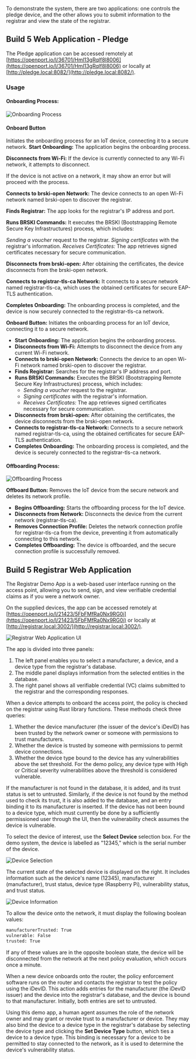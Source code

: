 To demonstrate the system, there are two applications: one controls the pledge device, and the other allows you to submit information to the registrar and view the state of the registrar.

## Build 5 Web Application - Pledge

The Pledge application can be accessed remotely at [https://openport.io/l/36701/Hml13gRqlf8l8006](https://openport.io/l/36701/Hml13gRqlf8l8006) or locally at [http://pledge.local:8082/](http://pledge.local:8082/).

### Usage

#### Onboarding Process:
![Onboarding Process](https://github.com/ionut-cmd/tmp_img_storage/blob/main/onboard.png?raw=true)
#### Onboard Button

Initiates the onboarding process for an IoT device, connecting it to a secure network.
**Start Onboarding:** The application begins the onboarding process.

**Disconnects from Wi-Fi:** If the device is currently connected to any Wi-Fi network, it attempts to disconnect.

If the device is not active on a network, it may show an error but will proceed with the process.

**Connects to brski-open Network:** The device connects to an open Wi-Fi network named brski-open to discover the registrar.

**Finds Registrar:** The app looks for the registrar's IP address and port.

**Runs BRSKI Commands:** It executes the BRSKI (Bootstrapping Remote Secure Key Infrastructures) process, which includes:

*Sending a voucher* request to the registrar.
*Signing certificates* with the registrar's information.
*Receives Certificates:* The app retrieves signed certificates necessary for secure communication.

**Disconnects from brski-open:** After obtaining the certificates, the device disconnects from the brski-open network.

**Connects to registrar-tls-ca Network:** It connects to a secure network named registrar-tls-ca, which uses the obtained certificates for secure EAP-TLS authentication.

**Completes Onboarding:** The onboarding process is completed, and the device is now securely connected to the registrar-tls-ca network.

**Onboard Button:** Initiates the onboarding process for an IoT device, connecting it to a secure network.

- **Start Onboarding:** The application begins the onboarding process.
- **Disconnects from Wi-Fi:** Attempts to disconnect the device from any current Wi-Fi network.
- **Connects to brski-open Network:** Connects the device to an open Wi-Fi network named brski-open to discover the registrar.
- **Finds Registrar:** Searches for the registrar's IP address and port.
- **Runs BRSKI Commands:** Executes the BRSKI (Bootstrapping Remote Secure Key Infrastructures) process, which includes:
  - *Sending a voucher* request to the registrar.
  - *Signing certificates* with the registrar's information.
  - *Receives Certificates:* The app retrieves signed certificates necessary for secure communication.
- **Disconnects from brski-open:** After obtaining the certificates, the device disconnects from the brski-open network.
- **Connects to registrar-tls-ca Network:** Connects to a secure network named registrar-tls-ca, using the obtained certificates for secure EAP-TLS authentication.
- **Completes Onboarding:** The onboarding process is completed, and the device is securely connected to the registrar-tls-ca network.

#### Offboarding Process:
![Offboarding Process](https://github.com/ionut-cmd/tmp_img_storage/blob/main/offboard.png?raw=true)

**Offboard Button:** Removes the IoT device from the secure network and deletes its network profile.

- **Begins Offboarding:** Starts the offboarding process for the IoT device.
- **Disconnects from Network:** Disconnects the device from the current network (registrar-tls-ca).
- **Removes Connection Profile:** Deletes the network connection profile for registrar-tls-ca from the device, preventing it from automatically connecting to this network.
- **Completes Offboarding:** The device is offboarded, and the secure connection profile is successfully removed.

## Build 5 Registrar Web Application

The Registrar Demo App is a web-based user interface running on the access point, allowing you to send, sign, and view verifiable credential claims as if you were a network owner.

On the supplied devices, the app can be accessed remotely at [https://openport.io/l/21423/5FbFMfRa0Nx9RG0i](https://openport.io/l/21423/5FbFMfRa0Nx9RG0i) or locally at [http://registrar.local:3002/](http://registrar.local:3002/).

![Registrar Web Application UI](app-page.png)

The app is divided into three panels:

1. The left panel enables you to select a manufacturer, a device, and a device type from the registrar's database.
2. The middle panel displays information from the selected entities in the database.
3. The right panel shows all verifiable credential (VC) claims submitted to the registrar and the corresponding responses.

When a device attempts to onboard the access point, the policy is checked on the registrar using Rust library functions. These methods check three queries:

1. Whether the device manufacturer (the issuer of the device's iDevID) has been trusted by the network owner or someone with permissions to trust manufacturers.
2. Whether the device is trusted by someone with permissions to permit device connections.
3. Whether the device type bound to the device has any vulnerabilities above the set threshold. For the demo policy, any device type with High or Critical severity vulnerabilities above the threshold is considered vulnerable.

If the manufacturer is not found in the database, it is added, and its trust status is set to untrusted. Similarly, if the device is not found by the method used to check its trust, it is also added to the database, and an entry binding it to its manufacturer is inserted. If the device has not been bound to a device type, which must currently be done by a sufficiently permissioned user through the UI, then the vulnerability check assumes the device is vulnerable.

To select the device of interest, use the **Select Device** selection box. For the demo system, the device is labelled as "12345," which is the serial number of the device.

![Device Selection](device-selection.png)

The current state of the selected device is displayed on the right. It includes information such as the device's name (12345), manufacturer (manufacturer), trust status, device type (Raspberry Pi), vulnerability status, and trust status.

![Device Information](device-info.png)

To allow the device onto the network, it must display the following boolean values:

```bash
manufacturerTrusted: True
vulnerable: False
trusted: True
```

If any of these values are in the opposite boolean state, the device will be disconnected from the network at the next policy evaluation, which occurs once a minute.

When a new device onboards onto the router, the policy enforcement software runs on the router and contacts the registrar to test the policy using the iDevID. This action adds entries for the manufacturer (the iDevID issuer) and the device into the registrar's database, and the device is bound to that manufacturer. Initially, both entries are set to untrusted.

Using this demo app, a human agent assumes the role of the network owner and may grant or revoke trust to a manufacturer or device. They may also bind the device to a device type in the registrar's database by selecting the device type and clicking the **Set Device Type** button, which ties a device to a device type. This binding is necessary for a device to be permitted to stay connected to the network, as it is used to determine the device's vulnerability status.

